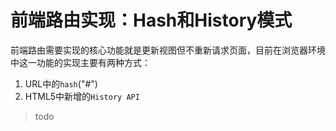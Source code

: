 # 前端路由实现：Hash和History模式

前端路由需要实现的核心功能就是更新视图但不重新请求页面，目前在浏览器环境中这一功能的实现主要有两种方式：
1. URL中的`hash`("#")
2. HTML5中新增的`History API`

> todo